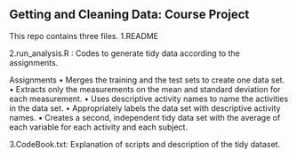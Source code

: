 ## Getting and Cleaning Data: Course Project

This repo contains three files.
1.README

2.run_analysis.R : Codes to generate tidy data according to the assignments.

Assignments
• Merges the training and the test sets to create one data set.
• Extracts only the measurements on the mean and standard deviation for each measurement. 
• Uses descriptive activity names to name the activities in the data set.
• Appropriately labels the data set with descriptive activity names. 
• Creates a second, independent tidy data set with the average of each variable for each activity and each subject. 

3.CodeBook.txt: Explanation of scripts and description of the tidy dataset.
